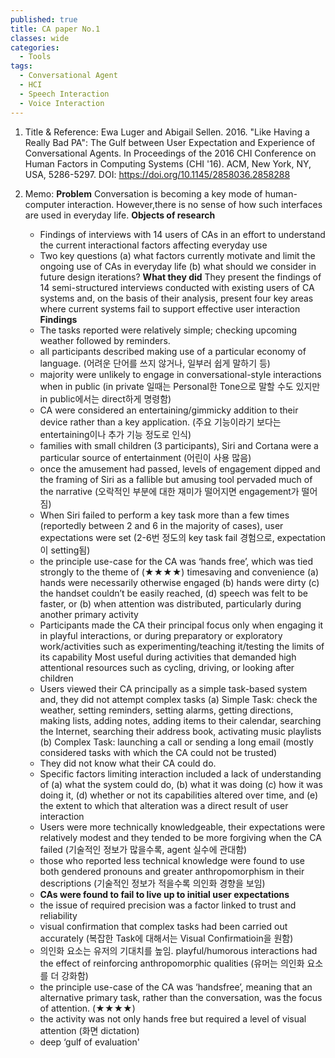 ```yaml
---
published: true
title: CA paper No.1
classes: wide
categories:
  - Tools
tags:
  - Conversational Agent
  - HCI
  - Speech Interaction
  - Voice Interaction
---
```


1. Title & Reference: Ewa Luger and Abigail Sellen. 2016. "Like Having a Really Bad PA": The Gulf between User Expectation and
   Experience of Conversational Agents. In Proceedings of the 2016 CHI Conference on Human Factors in Computing Systems (CHI '16).
   ACM, New York, NY, USA, 5286-5297. DOI: https://doi.org/10.1145/2858036.2858288

3. Memo:
   ****Problem****
      Conversation is becoming a key mode of human-computer interaction. However,there is no sense of how such interfaces are used in
       everyday life.
   ****Objects of research**** 
 
      *  Findings of interviews with 14 users of CAs in an effort to understand the current interactional factors affecting everyday use
      *  Two key questions
         (a) what factors currently motivate and limit the ongoing use of CAs in everyday life
         (b) what should we consider in future design iterations?
   ****What they did****
      They present the findings of 14 semi-structured interviews conducted with existing users of CA systems and, 
      on the basis of their analysis, present four key areas where current systems fail to support effective user interaction
   ****Findings****
      *  The tasks reported were relatively simple; checking upcoming weather followed by reminders.
      *  all participants described making use of a particular economy of language. (어려운 단어를 쓰지 않거나, 일부러 쉽게 말하기 등) 
      *  majority were unlikely to engage in conversational-style interactions when in public 
         (in private 일때는 Personal한 Tone으로 말할 수도 있지만 in public에서는 direct하게 명령함) 
      *  CA were considered an entertaining/gimmicky addition to their device rather than a key application. 
         (주요 기능이라기 보다는 entertaining이나 추가 기능 정도로 인식)
      *  families with small children (3 participants), Siri and Cortana were a particular source of entertainment (어린이 사용 많음)
      *  once the amusement had passed, levels of engagement dipped and the framing of Siri as a fallible 
         but amusing tool pervaded much of the narrative (오락적인 부분에 대한 재미가 떨어지면 engagement가 떨어짐)
      *  When Siri failed to perform a key task more than a few times (reportedly between 2 and 6 in the majority of cases),
         user expectations were set (2-6번 정도의 key task fail 경험으로, expectation이 setting됨)
      *  the principle use-case for the CA was ‘hands free’, which was tied strongly to the theme of (★★★★)
         timesaving and convenience (a) hands were necessarily otherwise engaged (b) hands were dirty (c) the handset couldn’t be easily reached, 
         (d) speech was felt to be faster, or (b) when attention was distributed, particularly during another primary activity 
      *  Participants made the CA their principal focus only when engaging it in playful interactions, 
         or during preparatory or exploratory work/activities such as experimenting/teaching it/testing the limits of its capability
         Most useful during activities that demanded high attentional resources such as cycling, driving, or looking after children
      *  Users viewed their CA principally as a simple task-based system and, they did not attempt complex tasks 
         (a) Simple Task: check the weather, setting reminders, setting alarms, getting directions, making lists, adding notes, 
              adding items to their calendar, searching the Internet, searching their address book, activating music playlists
         (b) Complex Task: launching a call or sending a long email (mostly considered tasks with which the CA could not be trusted)
      *  They did not know what their CA could do. 
      *  Specific factors limiting interaction included a lack of understanding of 
          (a) what the system could do, (b) what it was doing (c) how it was doing it, (d) whether or not its capabilities altered 
              over time, and (e) the extent to which that alteration was a direct result of user interaction
      *  Users were more technically knowledgeable, their expectations were relatively modest and they tended to be more forgiving
         when the CA failed (기술적인 정보가 많을수록, agent 실수에 관대함) 
      *  those who reported less technical knowledge were found to use both gendered pronouns and greater anthropomorphism in 
         their descriptions (기술적인 정보가 적을수록 의인화 경향을 보임) 
      *  ****CAs were found to fail to live up to initial user expectations****
      *  the issue of required precision was a factor linked to trust and reliability
      *  visual confirmation that complex tasks had been carried out accurately (복잡한 Task에 대해서는 Visual Confirmatioin을 원함)
      *  의인화 요소는 유저의 기대치를 높임. playful/humorous interactions had the effect of reinforcing anthropomorphic qualities
         (유머는 의인화 요소를 더 강화함)
      *  the principle use-case of the CA was ‘handsfree’, meaning that an alternative primary task, rather than the conversation,
         was the focus of attention. (★★★★)
      *  the activity was not only hands free but required a level of visual attention (화면 dictation)
      *  deep ‘gulf of evaluation'
     
